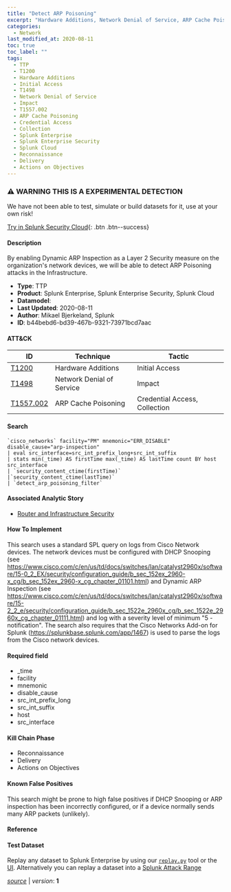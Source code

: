 ```yaml
---
title: "Detect ARP Poisoning"
excerpt: "Hardware Additions, Network Denial of Service, ARP Cache Poisoning"
categories:
  - Network
last_modified_at: 2020-08-11
toc: true
toc_label: ""
tags:
  - TTP
  - T1200
  - Hardware Additions
  - Initial Access
  - T1498
  - Network Denial of Service
  - Impact
  - T1557.002
  - ARP Cache Poisoning
  - Credential Access
  - Collection
  - Splunk Enterprise
  - Splunk Enterprise Security
  - Splunk Cloud
  - Reconnaissance
  - Delivery
  - Actions on Objectives
---
```


### ⚠️ WARNING THIS IS A EXPERIMENTAL DETECTION
We have not been able to test, simulate or build datasets for it, use at your own risk!


[Try in Splunk Security Cloud](https://www.splunk.com/en_us/cyber-security.html){: .btn .btn--success}

#### Description

By enabling Dynamic ARP Inspection as a Layer 2 Security measure on the organization&#39;s network devices, we will be able to detect ARP Poisoning attacks in the Infrastructure.

- **Type**: TTP
- **Product**: Splunk Enterprise, Splunk Enterprise Security, Splunk Cloud
- **Datamodel**: 
- **Last Updated**: 2020-08-11
- **Author**: Mikael Bjerkeland, Splunk
- **ID**: b44bebd6-bd39-467b-9321-73971bcd7aac


#### ATT&CK

| ID          | Technique   | Tactic         |
| ----------- | ----------- | -------------- |
| [T1200](https://attack.mitre.org/techniques/T1200/) | Hardware Additions | Initial Access |
| [T1498](https://attack.mitre.org/techniques/T1498/) | Network Denial of Service | Impact |
| [T1557.002](https://attack.mitre.org/techniques/T1557/002/) | ARP Cache Poisoning | Credential Access, Collection |


#### Search

```
`cisco_networks` facility="PM" mnemonic="ERR_DISABLE" disable_cause="arp-inspection" 
| eval src_interface=src_int_prefix_long+src_int_suffix 
| stats min(_time) AS firstTime max(_time) AS lastTime count BY host src_interface 
| `security_content_ctime(firstTime)`
|`security_content_ctime(lastTime)`
| `detect_arp_poisoning_filter`
```

#### Associated Analytic Story
* [Router and Infrastructure Security](/stories/router_and_infrastructure_security)


#### How To Implement
This search uses a standard SPL query on logs from Cisco Network devices. The network devices must be configured with DHCP Snooping (see https://www.cisco.com/c/en/us/td/docs/switches/lan/catalyst2960x/software/15-0_2_EX/security/configuration_guide/b_sec_152ex_2960-x_cg/b_sec_152ex_2960-x_cg_chapter_01101.html) and Dynamic ARP Inspection (see https://www.cisco.com/c/en/us/td/docs/switches/lan/catalyst2960x/software/15-2_2_e/security/configuration_guide/b_sec_1522e_2960x_cg/b_sec_1522e_2960x_cg_chapter_01111.html) and log with a severity level of minimum &#34;5 - notification&#34;. The search also requires that the Cisco Networks Add-on for Splunk (https://splunkbase.splunk.com/app/1467) is used to parse the logs from the Cisco network devices.

#### Required field
* _time
* facility
* mnemonic
* disable_cause
* src_int_prefix_long
* src_int_suffix
* host
* src_interface


#### Kill Chain Phase
* Reconnaissance
* Delivery
* Actions on Objectives


#### Known False Positives
This search might be prone to high false positives if DHCP Snooping or ARP inspection has been incorrectly configured, or if a device normally sends many ARP packets (unlikely).




#### Reference


#### Test Dataset
Replay any dataset to Splunk Enterprise by using our [`replay.py`](https://github.com/splunk/attack_data#using-replaypy) tool or the [UI](https://github.com/splunk/attack_data#using-ui).
Alternatively you can replay a dataset into a [Splunk Attack Range](https://github.com/splunk/attack_range#replay-dumps-into-attack-range-splunk-server)




[*source*](https://github.com/splunk/security_content/tree/develop/detections/experimental/network/detect_arp_poisoning.yml) \| *version*: **1**